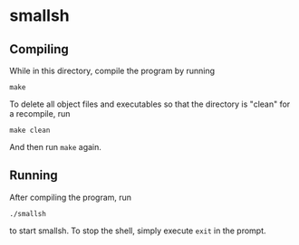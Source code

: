 # smallsh

## Compiling

While in this directory, compile the program by running

    make

To delete all object files and executables so that the directory is "clean" for a recompile, run

    make clean

And then run `make` again.

## Running

After compiling the program, run

    ./smallsh

to start smallsh. To stop the shell, simply execute `exit` in the prompt.

